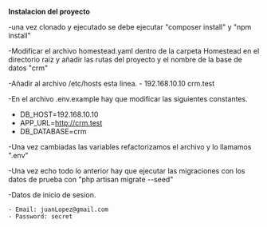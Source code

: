 **Instalacion del proyecto**

  -una vez clonado y ejecutado se debe ejecutar "composer install" y "npm install"
  
  -Modificar el archivo homestead.yaml dentro de la carpeta Homestead en el directorio raiz y añadir las rutas del proyecto y el nombre de la base de datos "crm"
  
  -Añadir al archivo /etc/hosts esta linea.
     - 192.168.10.10  crm.test

  
  -En el archivo .env.example hay que modificar las siguientes constantes. 
   - DB_HOST=192.168.10.10
   - APP_URL=http://crm.test
   - DB_DATABASE=crm
   
  -Una vez cambiadas las variables refactorizamos el archivo y lo llamamos ".env"
  
  -Una vez echo todo lo anterior hay que ejecutar las migraciones con los datos de prueba con "php artisan migrate --seed"
  
  -Datos de inicio de sesion.
  
    - Email: juanLopez@gmail.com
    - Password: secret

